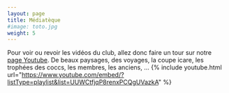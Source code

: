```yaml
---
layout: page
title: Médiatèque
#image: toto.jpg
weight: 5
---
```

Pour voir ou revoir les vidéos du club, allez donc faire un tour sur notre [page Youtube](https://www.youtube.com/channel/UCWCtfjqP8renxPCQgUVazkA). De beaux paysages, des voyages, la coupe icare, les trophées des coccs, les membres, les anciens, ...
{% include youtube.html url="https://www.youtube.com/embed/?listType=playlist&list=UUWCtfjqP8renxPCQgUVazkA" %}
